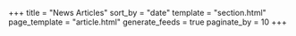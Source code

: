 +++
title = "News Articles"
sort_by = "date"
template = "section.html"
page_template = "article.html"
generate_feeds = true
paginate_by = 10
+++